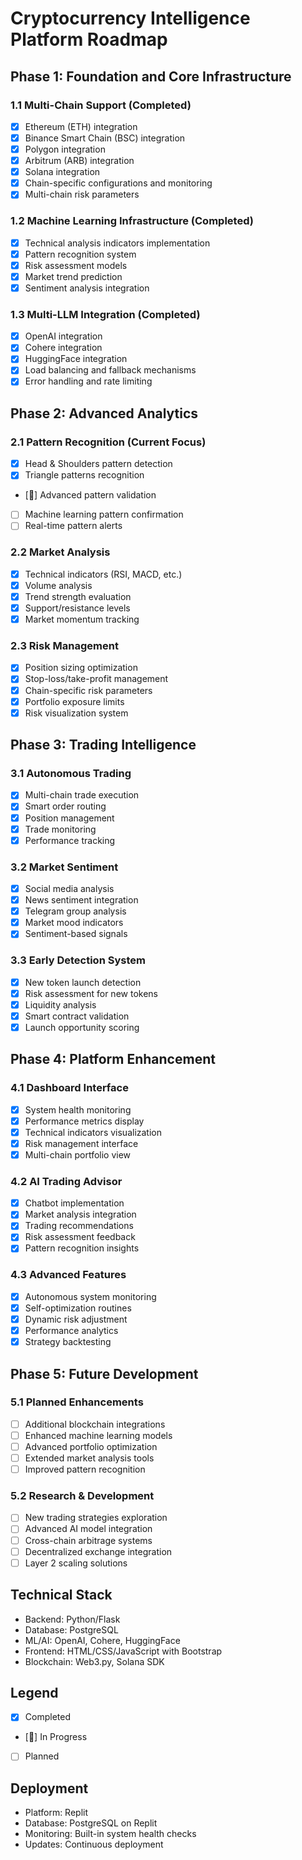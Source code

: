 # Cryptocurrency Intelligence Platform Roadmap

## Phase 1: Foundation and Core Infrastructure
### 1.1 Multi-Chain Support (Completed)
- [x] Ethereum (ETH) integration
- [x] Binance Smart Chain (BSC) integration 
- [x] Polygon integration
- [x] Arbitrum (ARB) integration
- [x] Solana integration
- [x] Chain-specific configurations and monitoring
- [x] Multi-chain risk parameters

### 1.2 Machine Learning Infrastructure (Completed)
- [x] Technical analysis indicators implementation
- [x] Pattern recognition system
- [x] Risk assessment models
- [x] Market trend prediction
- [x] Sentiment analysis integration

### 1.3 Multi-LLM Integration (Completed)
- [x] OpenAI integration
- [x] Cohere integration
- [x] HuggingFace integration
- [x] Load balancing and fallback mechanisms
- [x] Error handling and rate limiting

## Phase 2: Advanced Analytics
### 2.1 Pattern Recognition (Current Focus)
- [x] Head & Shoulders pattern detection
- [x] Triangle patterns recognition
- [🔄] Advanced pattern validation
- [ ] Machine learning pattern confirmation
- [ ] Real-time pattern alerts

### 2.2 Market Analysis
- [x] Technical indicators (RSI, MACD, etc.)
- [x] Volume analysis
- [x] Trend strength evaluation
- [x] Support/resistance levels
- [x] Market momentum tracking

### 2.3 Risk Management
- [x] Position sizing optimization
- [x] Stop-loss/take-profit management
- [x] Chain-specific risk parameters
- [x] Portfolio exposure limits
- [x] Risk visualization system

## Phase 3: Trading Intelligence
### 3.1 Autonomous Trading
- [x] Multi-chain trade execution
- [x] Smart order routing
- [x] Position management
- [x] Trade monitoring
- [x] Performance tracking

### 3.2 Market Sentiment
- [x] Social media analysis
- [x] News sentiment integration
- [x] Telegram group analysis
- [x] Market mood indicators
- [x] Sentiment-based signals

### 3.3 Early Detection System
- [x] New token launch detection
- [x] Risk assessment for new tokens
- [x] Liquidity analysis
- [x] Smart contract validation
- [x] Launch opportunity scoring

## Phase 4: Platform Enhancement
### 4.1 Dashboard Interface
- [x] System health monitoring
- [x] Performance metrics display
- [x] Technical indicators visualization
- [x] Risk management interface
- [x] Multi-chain portfolio view

### 4.2 AI Trading Advisor
- [x] Chatbot implementation
- [x] Market analysis integration
- [x] Trading recommendations
- [x] Risk assessment feedback
- [x] Pattern recognition insights

### 4.3 Advanced Features
- [x] Autonomous system monitoring
- [x] Self-optimization routines
- [x] Dynamic risk adjustment
- [x] Performance analytics
- [x] Strategy backtesting

## Phase 5: Future Development
### 5.1 Planned Enhancements
- [ ] Additional blockchain integrations
- [ ] Enhanced machine learning models
- [ ] Advanced portfolio optimization
- [ ] Extended market analysis tools
- [ ] Improved pattern recognition

### 5.2 Research & Development
- [ ] New trading strategies exploration
- [ ] Advanced AI model integration
- [ ] Cross-chain arbitrage systems
- [ ] Decentralized exchange integration
- [ ] Layer 2 scaling solutions

## Technical Stack
- Backend: Python/Flask
- Database: PostgreSQL
- ML/AI: OpenAI, Cohere, HuggingFace
- Frontend: HTML/CSS/JavaScript with Bootstrap
- Blockchain: Web3.py, Solana SDK

## Legend
- [x] Completed
- [🔄] In Progress
- [ ] Planned

## Deployment
- Platform: Replit
- Database: PostgreSQL on Replit
- Monitoring: Built-in system health checks
- Updates: Continuous deployment